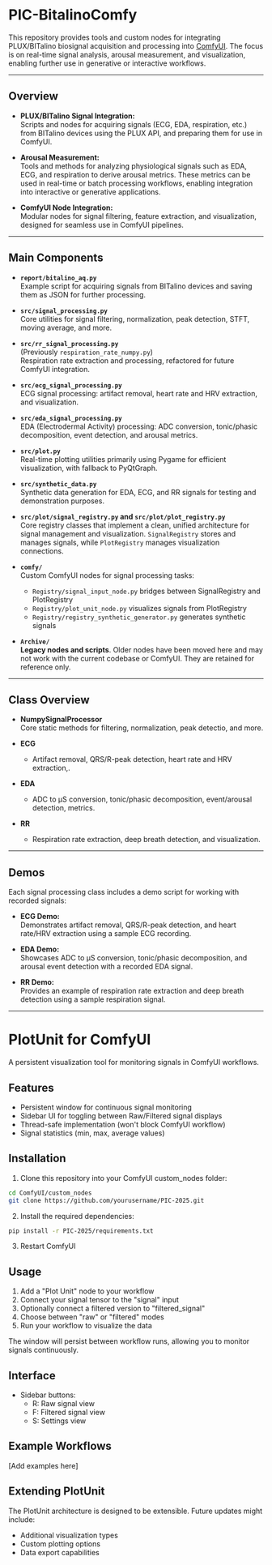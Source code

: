 # PIC-BitalinoComfy

This repository provides tools and custom nodes for integrating PLUX/BITalino biosignal acquisition and processing into [ComfyUI](https://github.com/comfyanonymous/ComfyUI). The focus is on real-time signal analysis, arousal measurement, and visualization, enabling further use in generative or interactive workflows.

---

## Overview

- **PLUX/BITalino Signal Integration:**  
  Scripts and nodes for acquiring signals (ECG, EDA, respiration, etc.) from BITalino devices using the PLUX API, and preparing them for use in ComfyUI.

- **Arousal Measurement:**  
  Tools and methods for analyzing physiological signals such as EDA, ECG, and respiration to derive arousal metrics. These metrics can be used in real-time or batch processing workflows, enabling integration into interactive or generative applications.

- **ComfyUI Node Integration:**  
  Modular nodes for signal filtering, feature extraction, and visualization, designed for seamless use in ComfyUI pipelines.

---

## Main Components

- **`report/bitalino_aq.py`**  
  Example script for acquiring signals from BITalino devices and saving them as JSON for further processing.

- **`src/signal_processing.py`**  
  Core utilities for signal filtering, normalization, peak detection, STFT, moving average, and more.

- **`src/rr_signal_processing.py`**  
  (Previously `respiration_rate_numpy.py`)  
  Respiration rate extraction and processing, refactored for future ComfyUI integration.

- **`src/ecg_signal_processing.py`**  
  ECG signal processing: artifact removal, heart rate and HRV extraction, and visualization.

- **`src/eda_signal_processing.py`**  
  EDA (Electrodermal Activity) processing: ADC conversion, tonic/phasic decomposition, event detection, and arousal metrics.

- **`src/plot.py`**  
  Real-time plotting utilities primarily using Pygame for efficient visualization, with fallback to PyQtGraph.

- **`src/synthetic_data.py`**  
  Synthetic data generation for EDA, ECG, and RR signals for testing and demonstration purposes.

- **`src/plot/signal_registry.py` and `src/plot/plot_registry.py`**  
  Core registry classes that implement a clean, unified architecture for signal management and visualization.
  `SignalRegistry` stores and manages signals, while `PlotRegistry` manages visualization connections.

- **`comfy/`**  
  Custom ComfyUI nodes for signal processing tasks:
  - `Registry/signal_input_node.py` bridges between SignalRegistry and PlotRegistry
  - `Registry/plot_unit_node.py` visualizes signals from PlotRegistry
  - `Registry/registry_synthetic_generator.py` generates synthetic signals

- **`Archive/`**  
  **Legacy nodes and scripts**. Older nodes have been moved here and may not work with the current codebase or ComfyUI. They are retained for reference only.

---

## Class Overview

- **NumpySignalProcessor**  
  Core static methods for filtering, normalization, peak detectio, and more.

- **ECG**  
  - Artifact removal, QRS/R-peak detection, heart rate and HRV extraction,.

- **EDA**  
  - ADC to μS conversion, tonic/phasic decomposition, event/arousal detection, metrics.

- **RR**  
  - Respiration rate extraction, deep breath detection, and visualization.

---

## Demos

Each signal processing class includes a demo script for working with recorded signals:

- **ECG Demo:**  
  Demonstrates artifact removal, QRS/R-peak detection, and heart rate/HRV extraction using a sample ECG recording.

- **EDA Demo:**  
  Showcases ADC to μS conversion, tonic/phasic decomposition, and arousal event detection with a recorded EDA signal.

- **RR Demo:**  
  Provides an example of respiration rate extraction and deep breath detection using a sample respiration signal.

---

# PlotUnit for ComfyUI

A persistent visualization tool for monitoring signals in ComfyUI workflows.

## Features

- Persistent window for continuous signal monitoring
- Sidebar UI for toggling between Raw/Filtered signal displays
- Thread-safe implementation (won't block ComfyUI workflow)
- Signal statistics (min, max, average values)

## Installation

1. Clone this repository into your ComfyUI custom_nodes folder:
```bash
cd ComfyUI/custom_nodes
git clone https://github.com/yourusername/PIC-2025.git
```

2. Install the required dependencies:
```bash
pip install -r PIC-2025/requirements.txt
```

3. Restart ComfyUI

## Usage

1. Add a "Plot Unit" node to your workflow
2. Connect your signal tensor to the "signal" input
3. Optionally connect a filtered version to "filtered_signal"
4. Choose between "raw" or "filtered" modes
5. Run your workflow to visualize the data

The window will persist between workflow runs, allowing you to monitor signals continuously.

## Interface

- Sidebar buttons:
  - R: Raw signal view
  - F: Filtered signal view
  - S: Settings view

## Example Workflows

[Add examples here]

## Extending PlotUnit

The PlotUnit architecture is designed to be extensible. Future updates might include:
- Additional visualization types
- Custom plotting options
- Data export capabilities